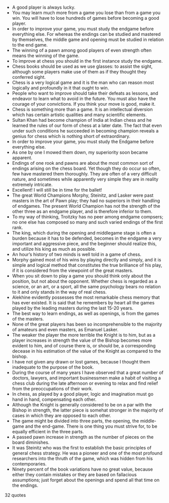  - A good player is always lucky.
 - You may learn much more from a game you lose than from a game you win. You will have to lose hundreds of games before becoming a good player.
 - In order to improve your game, you must study the endgame before everything else. For whereas the endings can be studied and mastered by themselves, the middle game and opening must be studied in relation to the end game.
 - The winning of a pawn among good players of even strength often means the winning of the game.
 - To improve at chess you should in the first instance study the endgame.
 - Chess books should be used as we use glasses: to assist the sight, although some players make use of them as if they thought they conferred sight.
 - Chess is a very logical game and it is the man who can reason most logically and profoundly in it that ought to win.
 - People who want to improve should take their defeats as lessons, and endeavor to learn what to avoid in the future. You must also have the courage of your convictions. If you think your move is good, make it.
 - Chess is something more than a game. It is an intellectual diversion which has certain artistic qualities and many scientific elements.
 - Sultan Khan had become champion of India at Indian chess and he learned the rules of our form of chess at a later date. The fact that even under such conditions he succeeded in becoming champion reveals a genius for chess which is nothing short of extraordinary.
 - In order to improve your game, you must study the Endgame before everything else.
 - As one by one I mowed them down, my superiority soon became apparent.
 - Endings of one rook and pawns are about the most common sort of endings arising on the chess board. Yet though they do occur so often, few have mastered them thoroughly. They are often of a very difficult nature, and sometimes while apparently very simple they are in reality extremely intricate.
 - Excellent! I will still be in time for the ballet!
 - The great World Champions Morphy, Steinitz, and Lasker were past masters in the art of Pawn play; they had no superiors in their handling of endgames. The present World Champion has not the strength of the other three as an endgame player, and is therefore inferior to them.
 - To my way of thinking, Troitzky has no peer among endgame compsers; no one else has composed so many and such varied endings of the first rank.
 - The king, which during the opening and middlegame stage is often a burden because it has to be defended, becomes in the endgame a very important and aggressive piece, and the beginner should realize this, and utilize his king as much as possible.
 - An hour’s history of two minds is well told in a game of chess.
 - Morphy gained most of his wins by playing directly and simply, and it is simple and logical method that constitutes the true brilliance of his play, if it is considered from the viewpoint of the great masters.
 - When you sit down to play a game you should think only about the position, but not about the opponent. Whether chess is regarded as a science, or an art, or a sport, all the same psychology bears no relation to it and only stands in the way of real chess.
 - Alekhine evidently possesses the most remarkable chess memory that has ever existed. It is said that he remembers by heart all the games played by the leading masters during the last 15-20 years.
 - The best way to learn endings, as well as openings, is from the games of the masters.
 - None of the great players has been so incomprehensible to the majority of amateurs and even masters, as Emanuel Lasker.
 - The weaker the player the more terrible the Knight is to him, but as a player increases in strength the value of the Bishop becomes more evident to him, and of course there is, or should be, a corresponding decease in his estimation of the value of the Knight as compared to the bishop.
 - I have not given any drawn or lost games, because I thought them inadequate to the purpose of the book.
 - During the course of many years I have observed that a great number of doctors, lawyers, and important businessmen make a habit of visiting a chess club during the late afternoon or evening to relax and find relief from the preoccupations of their work.
 - In chess, as played by a good player, logic and imagination must go hand in hand, compensating each other.
 - Although the Knight is generally considered to be on a par with the Bishop in strength, the latter piece is somehat stronger in the majority of cases in which they are opposed to each other.
 - The game might be divided into three parts, the opening, the middle-game and the end-game. There is one thing you must strive for, to be equally efficient in the three parts.
 - A passed pawn increase in strength as the number of pieces on the board diminishes.
 - It was Steinitz who was the first to establish the basic principles of general chess strategy. He was a pioneer and one of the most profound researchers into the thruth of the game, which was hidden from his contemporaries.
 - Ninety percent of the book variations have no great value, because either they contain mistakes or they are based on fallacious assumptions; just forget about the openings and spend all that time on the endings.

32 quotes